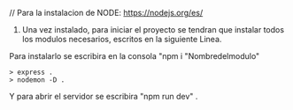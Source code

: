 // Para la instalacion de NODE: https://nodejs.org/es/

1. Una vez instalado, para iniciar el proyecto se tendran que instalar todos los modulos necesarios, escritos en la siguiente Linea.

Para instalarlo se escribira en la consola "npm i "Nombredelmodulo" 

    > express .
    > nodemon -D .

Y para abrir el servidor se escribira "npm run dev" .
